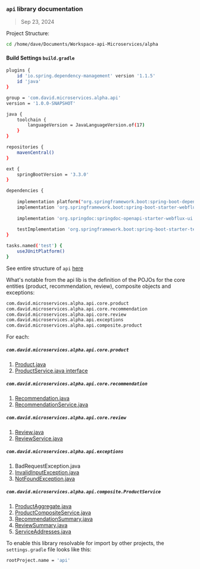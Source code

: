 ### `api` library documentation
> Sep 23, 2024

Project Structure:
```sh
cd /home/dave/Documents/Workspace-api-Microservices/alpha
```

#### Build Settings `build.gradle`
```sh
plugins {
	id 'io.spring.dependency-management' version '1.1.5'
	id 'java'
}

group = 'com.david.microservices.alpha.api'
version = '1.0.0-SNAPSHOT'

java {
	toolchain {
		languageVersion = JavaLanguageVersion.of(17)
	}
}

repositories {
	mavenCentral()
}

ext {
    springBootVersion = '3.3.0'
}

dependencies {
	
	implementation platform("org.springframework.boot:spring-boot-dependencies:${springBootVersion}")
	implementation 'org.springframework.boot:spring-boot-starter-webflux'
	
	implementation 'org.springdoc:springdoc-openapi-starter-webflux-ui:2.0.2'
	
    testImplementation 'org.springframework.boot:spring-boot-starter-test'
}

tasks.named('test') {
	useJUnitPlatform()
}

```

See entire structure of `api` [here](./project_structure_lib_api.txt)


What's notable from the api lib is the definition of the POJOs for the core entities (product, recommendation, review), composite objects and exceptions:


```sh
com.david.microservices.alpha.api.core.product
com.david.microservices.alpha.api.core.recommendation
com.david.microservices.alpha.api.core.review
com.david.microservices.alpha.api.exceptions
com.david.microservices.alpha.api.composite.product
```

For each:
##### `com.david.microservices.alpha.api.core.product`
1. [Product.java](https://github.com/david-matu/product-microservices/blob/main/api/src/main/java/com/david/microservices/alpha/api/core/product/Product.java)
2. [ProductService.java interface](https://github.com/david-matu/product-microservices/blob/main/api/src/main/java/com/david/microservices/alpha/api/core/product/ProductService.java)


##### `com.david.microservices.alpha.api.core.recommendation`
1. [Recommendation.java](https://github.com/david-matu/product-microservices/blob/main/api/src/main/java/com/david/microservices/alpha/api/core/recommendation/Recommendation.java)
2. [RecommendationService.java](https://github.com/david-matu/product-microservices/blob/main/api/src/main/java/com/david/microservices/alpha/api/core/recommendation/RecommendationService.java)


##### `com.david.microservices.alpha.api.core.review`
1. [Review.java](https://github.com/david-matu/product-microservices/blob/main/api/src/main/java/com/david/microservices/alpha/api/core/review/Review.java)
2. [ReviewService.java](https://github.com/david-matu/product-microservices/blob/main/api/src/main/java/com/david/microservices/alpha/api/core/review/ReviewService.java)


##### `com.david.microservices.alpha.api.exceptions`
1. BadRequestException.java
2. [InvalidInputException.java](https://github.com/david-matu/product-microservices/blob/main/api/src/main/java/com/david/microservices/alpha/api/exceptions/InvalidInputException.java)
3. [NotFoundException.java](https://github.com/david-matu/product-microservices/blob/main/api/src/main/java/com/david/microservices/alpha/api/exceptions/NotFoundException.java)


##### `com.david.microservices.alpha.api.composite.ProductService`
1. [ProductAggregate.java](https://github.com/david-matu/product-microservices/blob/main/api/src/main/java/com/david/microservices/alpha/api/composite/product/ProductAggregate.java)
2. [ProductCompositeService.java](https://github.com/david-matu/product-microservices/blob/main/api/src/main/java/com/david/microservices/alpha/api/composite/product/ProductCompositeService.java)
3. [RecommendationSummary.java](https://github.com/david-matu/product-microservices/blob/main/api/src/main/java/com/david/microservices/alpha/api/composite/product/RecommendationSummary.java)
4. [ReviewSummary.java](https://github.com/david-matu/product-microservices/blob/main/api/src/main/java/com/david/microservices/alpha/api/composite/product/ReviewSummary.java)
5. [ServiceAddresses.java](https://github.com/david-matu/product-microservices/blob/main/api/src/main/java/com/david/microservices/alpha/api/composite/product/ServiceAddresses.java)


To enable this library resolvable for import by other projects, the `settings.gradle` file looks like this:
```sh
rootProject.name = 'api'

```



